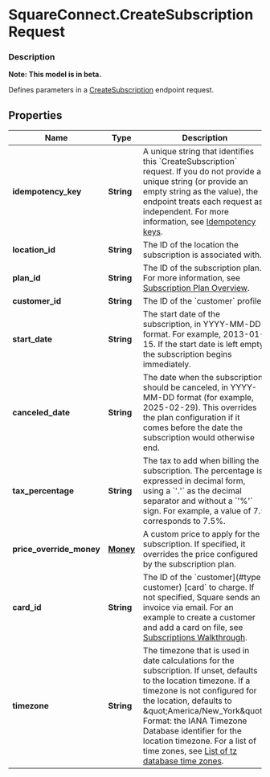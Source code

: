 # SquareConnect.CreateSubscriptionRequest

### Description
**Note: This model is in beta.**

Defines parameters in a  [CreateSubscription](#endpoint-subscriptions-createsubscription) endpoint request.

## Properties
Name | Type | Description | Notes
------------ | ------------- | ------------- | -------------
**idempotency_key** | **String** | A unique string that identifies this &#x60;CreateSubscription&#x60; request. If you do not provide a unique string (or provide an empty string as the value), the endpoint treats each request as independent.  For more information, see [Idempotency keys](https://developer.squareup.com/docs/docs/working-with-apis/idempotency). | 
**location_id** | **String** | The ID of the location the subscription is associated with. | 
**plan_id** | **String** | The ID of the subscription plan. For more information, see  [Subscription Plan Overview](https://developer.squareup.com/docs/docs/subscriptions/overview). | 
**customer_id** | **String** | The ID of the &#x60;customer&#x60; profile. | 
**start_date** | **String** | The start date of the subscription, in YYYY-MM-DD format. For example, 2013-01-15. If the start date is left empty, the subscription begins  immediately. | [optional] 
**canceled_date** | **String** | The date when the subscription should be canceled, in  YYYY-MM-DD format (for example, 2025-02-29). This overrides the plan configuration  if it comes before the date the subscription would otherwise end. | [optional] 
**tax_percentage** | **String** | The tax to add when billing the subscription. The percentage is expressed in decimal form, using a &#x60;&#39;.&#39;&#x60; as the decimal separator and without a &#x60;&#39;%&#39;&#x60; sign. For example, a value of 7.5 corresponds to 7.5%. | [optional] 
**price_override_money** | [**Money**](Money.md) | A custom price to apply for the subscription. If specified,  it overrides the price configured by the subscription plan. | [optional] 
**card_id** | **String** | The ID of the &#x60;customer](#type-customer) [card&#x60; to charge. If not specified, Square sends an invoice via email. For an example to create a customer and add a card on file, see [Subscriptions Walkthrough](https://developer.squareup.com/docs/docs/subscriptions-api/walkthrough). | [optional] 
**timezone** | **String** | The timezone that is used in date calculations for the subscription. If unset, defaults to the location timezone. If a timezone is not configured for the location, defaults to \&quot;America/New_York\&quot;. Format: the IANA Timezone Database identifier for the location timezone. For a list of time zones, see [List of tz database time zones](https://en.wikipedia.org/wiki/List_of_tz_database_time_zones). | [optional] 



